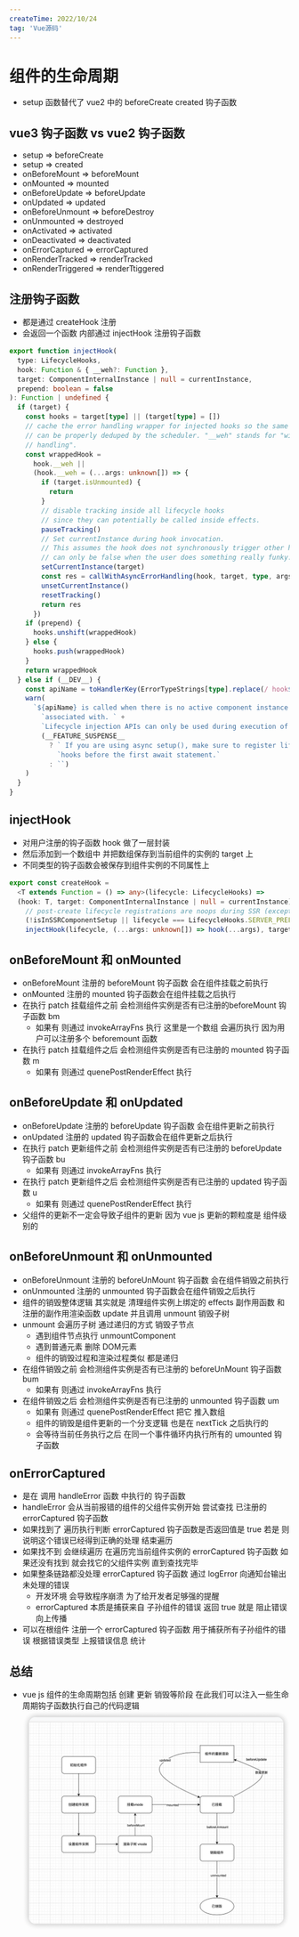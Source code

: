 ```yaml
---
createTime: 2022/10/24
tag: 'Vue源码'
---
```

# 组件的生命周期

* setup 函数替代了 vue2 中的 beforeCreate created 钩子函数

## vue3 钩子函数 vs vue2 钩子函数

* setup => beforeCreate
* setup => created
* onBeforeMount => beforeMount
* onMounted => mounted
* onBeforeUpdate => beforeUpdate
* onUpdated => updated
* onBeforeUnmount => beforeDestroy
* onUnmounted => destroyed
* onActivated => activated
* onDeactivated => deactivated
* onErrorCaptured => errorCaptured
* onRenderTracked => renderTracked
* onRenderTriggered => renderTtiggered

## 注册钩子函数

* 都是通过 createHook 注册
* 会返回一个函数 内部通过 injectHook 注册钩子函数

```ts
export function injectHook(
  type: LifecycleHooks,
  hook: Function & { __weh?: Function },
  target: ComponentInternalInstance | null = currentInstance,
  prepend: boolean = false
): Function | undefined {
  if (target) {
    const hooks = target[type] || (target[type] = [])
    // cache the error handling wrapper for injected hooks so the same hook
    // can be properly deduped by the scheduler. "__weh" stands for "with error
    // handling".
    const wrappedHook =
      hook.__weh ||
      (hook.__weh = (...args: unknown[]) => {
        if (target.isUnmounted) {
          return
        }
        // disable tracking inside all lifecycle hooks
        // since they can potentially be called inside effects.
        pauseTracking()
        // Set currentInstance during hook invocation.
        // This assumes the hook does not synchronously trigger other hooks, which
        // can only be false when the user does something really funky.
        setCurrentInstance(target)
        const res = callWithAsyncErrorHandling(hook, target, type, args)
        unsetCurrentInstance()
        resetTracking()
        return res
      })
    if (prepend) {
      hooks.unshift(wrappedHook)
    } else {
      hooks.push(wrappedHook)
    }
    return wrappedHook
  } else if (__DEV__) {
    const apiName = toHandlerKey(ErrorTypeStrings[type].replace(/ hook$/, ''))
    warn(
      `${apiName} is called when there is no active component instance to be ` +
        `associated with. ` +
        `Lifecycle injection APIs can only be used during execution of setup().` +
        (__FEATURE_SUSPENSE__
          ? ` If you are using async setup(), make sure to register lifecycle ` +
            `hooks before the first await statement.`
          : ``)
    )
  }
}
```

## injectHook

* 对用户注册的钩子函数 hook 做了一层封装
* 然后添加到一个数组中 并把数组保存到当前组件的实例的 target 上
* 不同类型的钩子函数会被保存到组件实例的不同属性上

```ts
export const createHook =
  <T extends Function = () => any>(lifecycle: LifecycleHooks) =>
  (hook: T, target: ComponentInternalInstance | null = currentInstance) =>
    // post-create lifecycle registrations are noops during SSR (except for serverPrefetch)
    (!isInSSRComponentSetup || lifecycle === LifecycleHooks.SERVER_PREFETCH) &&
    injectHook(lifecycle, (...args: unknown[]) => hook(...args), target)
```

## onBeforeMount 和 onMounted

* onBeforeMount 注册的 beforeMount 钩子函数 会在组件挂载之前执行
* onMounted 注册的 mounted 钩子函数会在组件挂载之后执行
* 在执行 patch 挂载组件之前 会检测组件实例是否有已注册的beforeMount 钩子函数 bm
  * 如果有 则通过 invokeArrayFns 执行  这里是一个数组 会遍历执行  因为用户可以注册多个 beforemount 函数
* 在执行 patch 挂载组件之后 会检测组件实例是否有已注册的 mounted 钩子函数 m
  * 如果有 则通过 quenePostRenderEffect  执行

## onBeforeUpdate 和 onUpdated

* onBeforeUpdate 注册的 beforeUpdate 钩子函数 会在组件更新之前执行
* onUpdated 注册的 updated 钩子函数会在组件更新之后执行
* 在执行 patch 更新组件之前 会检测组件实例是否有已注册的 beforeUpdate  钩子函数 bu
  * 如果有 则通过 invokeArrayFns 执行  
* 在执行 patch 更新组件之后 会检测组件实例是否有已注册的 updated 钩子函数 u
  * 如果有 则通过 quenePostRenderEffect  执行
* 父组件的更新不一定会导致子组件的更新 因为 vue js 更新的颗粒度是 组件级别的

## onBeforeUnmount 和 onUnmounted

* onBeforeUnmount 注册的 beforeUnMount 钩子函数 会在组件销毁之前执行
* onUnmounted 注册的 unmounted 钩子函数会在组件销毁之后执行
* 组件的销毁整体逻辑 其实就是 清理组件实例上绑定的 effects 副作用函数 和注册的副作用渲染函数 update 并且调用 unmount 销毁子树
* unmount 会遍历子树 通过递归的方式 销毁子节点
  * 遇到组件节点执行 unmountComponent
  * 遇到普通元素 删除 DOM元素
  * 组件的销毁过程和渲染过程类似 都是递归
* 在组件销毁之前 会检测组件实例是否有已注册的 beforeUnMount  钩子函数 bum
  * 如果有 则通过 invokeArrayFns 执行  
* 在组件销毁之后 会检测组件实例是否有已注册的 unmounted 钩子函数 um
  * 如果有 则通过 quenePostRenderEffect  把它 推入数组
  * 组件的销毁是组件更新的一个分支逻辑  也是在 nextTick 之后执行的
  * 会等待当前任务执行之后 在同一个事件循环内执行所有的 umounted 钩子函数

## onErrorCaptured

* 是在 调用 handleError 函数 中执行的 钩子函数
* handleError 会从当前报错的组件的父组件实例开始 尝试查找 已注册的 errorCaptured 钩子函数
* 如果找到了 遍历执行判断 errorCaptured 钩子函数是否返回值是 true 若是 则说明这个错误已经得到正确的处理 结束遍历
* 如果找不到 会继续遍历 在遍历完当前组件实例的 errorCaptured 钩子函数 如果还没有找到 就会找它的父组件实例 直到查找完毕
* 如果整条链路都没处理 errorCaptured 钩子函数 通过 logError  向通知台输出 未处理的错误
  * 开发环境 会导致程序崩溃   为了给开发者足够强的提醒
  * errorCaptured 本质是捕获来自 子孙组件的错误 返回 true 就是 阻止错误向上传播
* 可以在根组件 注册一个 errorCaptured 钩子函数 用于捕获所有子孙组件的错误 根据错误类型 上报错误信息 统计

## 总结

* vue js 组件的生命周期包括 创建 更新 销毁等阶段 在此我们可以注入一些生命周期钩子函数执行自己的代码逻辑
![图片](../../../assets/vue/life-cycle.png)
